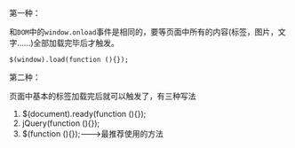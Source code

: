 

第一种：

和`DOM`中的`window.onload`事件是相同的，要等页面中所有的内容(标签，图片，文字......)全部加载完毕后才触发。

`$(window).load(function (){});`

第二种：

页面中基本的标签加载完后就可以触发了，有三种写法

1. $(document).ready(function (){});
2. jQuery(function (){});
3. $(function (){});--->最推荐使用的方法